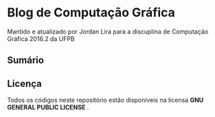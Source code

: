 # Blog de Computação Gráfica
Mantido e atualizado por Jordan Lira para a discuplina de Computação Gráfica 2016.2 da UFPB


Sumário
---

## Licença

Todos os códigos neste repositório estão disponíveis na licensa **GNU GENERAL PUBLIC LICENSE**
[](https://github.com/evilstreak/markdown-js)
.

